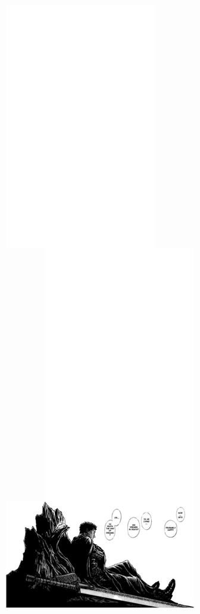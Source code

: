 
<img align="left" width="400" src="metrics.svg">
<img align="right" width="400" src="metrics.personal.anilist.svg" href="https://anilist.co/user/Nick666/">
<a><img align="center" width="1000" src="./photos/gatsu.png"></a>




